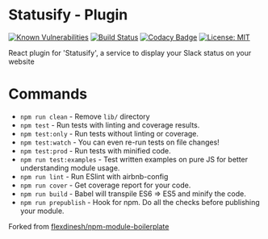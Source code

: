 # Statusify - Plugin

[![Known Vulnerabilities](https://snyk.io/test/github/etchteam/statusify-plugin/badge.svg)](https://snyk.io/test/github/etchteam/statusify-plugin)
[![Build Status](https://travis-ci.org/etchteam/statusify-plugin.svg?branch=master)](https://travis-ci.org/etchteam/statusify-plugin)
[![Codacy Badge](https://api.codacy.com/project/badge/Grade/70e8177aa89f43ef997f71e70e4c9727)](https://www.codacy.com?utm_source=github.com&utm_medium=referral&utm_content=etchteam/statusify-plugin&utm_campaign=Badge_Grade)
[![License: MIT](https://img.shields.io/badge/License-MIT-blue.svg)](https://opensource.org/licenses/MIT)

React plugin for 'Statusify', a service to display your Slack status on your website

# Commands

* `npm run clean` - Remove `lib/` directory
* `npm test` - Run tests with linting and coverage results.
* `npm test:only` - Run tests without linting or coverage.
* `npm test:watch` - You can even re-run tests on file changes!
* `npm test:prod` - Run tests with minified code.
* `npm run test:examples` - Test written examples on pure JS for better understanding module usage.
* `npm run lint` - Run ESlint with airbnb-config
* `npm run cover` - Get coverage report for your code.
* `npm run build` - Babel will transpile ES6 => ES5 and minify the code.
* `npm run prepublish` - Hook for npm. Do all the checks before publishing your module.

Forked from [flexdinesh/npm-module-boilerplate](https://github.com/flexdinesh/npm-module-boilerplate)
